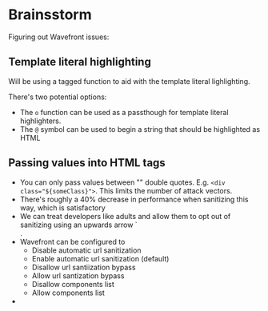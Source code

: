 # Brainsstorm 
Figuring out Wavefront issues: 

## Template literal highlighting
Will be using a tagged function to aid with the template literal lighlighting.

There's two potential options: 
- The `o` function can be used as a passthough for template literal highlighters.
- The `@` symbol can be used to begin a string that should be highlighted as HTML

## Passing values into HTML tags
- You can only pass values between "" double quotes. E.g. `<div class="${someClass}">`. This limits the number of attack vectors.
- There's roughly a 40% decrease in performance when sanitizing this way, which is satisfactory
- We can treat developers like adults and allow them to opt out of sanitizing using an upwards arrow `<div class="^${someClass}">.
- Wavefront can be configured to
  - Disable automatic url sanitization
  - Enable automatic url sanitization (default)
  - Disallow url santiization bypass
  - Allow url santization bypass
  - Disallow components list
  - Allow components list
-  
